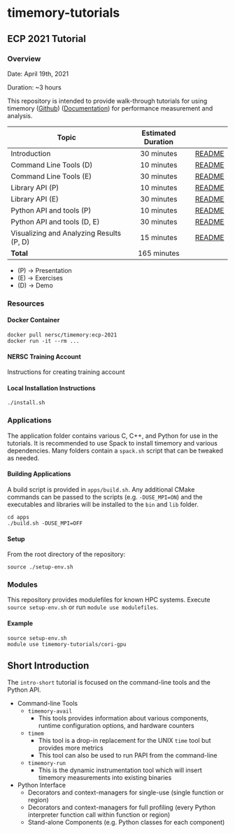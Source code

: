 # timemory-tutorials

## ECP 2021 Tutorial

### Overview

Date: April 19th, 2021

Duration: ~3 hours

This repository is intended to provide walk-through tutorials for using timemory ([Github](https://github.com/NERSC/timemory)) ([Documentation](https://timemory.readthedocs.io)) for performance measurement and analysis.

| Topic                                    | Estimated Duration |                                                                      |
| ---------------------------------------- | :----------------: | :------------------------------------------------------------------: |
| Introduction                             |     30 minutes     |           [README](tutorial-day-1/introduction/README.md)            |
| Command Line Tools (D)                   |     10 minutes     |        [README](tutorial-day-1/command-line-tools/README.md)         |
| Command Line Tools (E)                   |     30 minutes     |        [README](tutorial-day-1/command-line-tools/README.md)         |
| Library API (P)                          |     10 minutes     |            [README](tutorial-day-1/library-api/README.md)            |
| Library API (E)                          |     30 minutes     |            [README](tutorial-day-1/library-api/README.md)            |
| Python API and tools (P)                 |     10 minutes     |       [README](tutorial-day-1/python-api-and-tools/README.md)        |
| Python API and tools (D, E)              |     30 minutes     |       [README](tutorial-day-1/python-api-and-tools/README.md)        |
| Visualizing and Analyzing Results (P, D) |     15 minutes     | [README](tutorial-day-1/visualizing-and-analyzing-results/README.md) |
| __Total__                                |    165 minutes     |                                                                      |

* (P) &#8594; Presentation
* (E) &#8594; Exercises
* (D) &#8594; Demo

### Resources

#### Docker Container

```console
docker pull nersc/timemory:ecp-2021
docker run -it --rm ...
```

#### NERSC Training Account

Instructions for creating training account

#### Local Installation Instructions

```console
./install.sh
```

### Applications

The application folder contains various C, C++, and Python for use in the tutorials. It is recommended to use Spack to install timemory and various dependencies. Many folders contain a `spack.sh` script that can be tweaked as needed.

#### Building Applications

A build script is provided in `apps/build.sh`. Any additional CMake commands can be passed to the scripts (e.g. `-DUSE_MPI=ON`) and the executables and libraries will be installed to the `bin` and `lib` folder.

```console
cd apps
./build.sh -DUSE_MPI=OFF
```

#### Setup

From the root directory of the repository:

```console
source ./setup-env.sh
```

### Modules

This repository provides modulefiles for known HPC systems. Execute `source setup-env.sh` or run `module use modulefiles`.

#### Example

```console
source setup-env.sh
module use timemory-tutorials/cori-gpu
```

## Short Introduction

The `intro-short` tutorial is focused on the command-line tools and the Python API.

- Command-line Tools
  - `timemory-avail`
    - This tools provides information about various components, runtime configuration options, and hardware counters
  - `timem`
    - This tool is a drop-in replacement for the UNIX `time` tool but provides more metrics
    - This tool can also be used to run PAPI from the command-line
  - `timemory-run`
    - This is the dynamic instrumentation tool which will insert timemory measurements into existing binaries
- Python Interface
  - Decorators and context-managers for single-use (single function or region)
  - Decorators and context-managers for full profiling (every Python interpreter function call within function or region)
  - Stand-alone Components (e.g. Python classes for each component)
